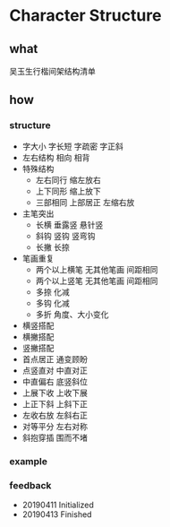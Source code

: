 # Character Structure

## what

吴玉生行楷间架结构清单

## how

### structure

* 字大小 字长短 字疏密 字正斜
* 左右结构 相向 相背
* 特殊结构 
  * 左右同行 缩左放右
  * 上下同形 缩上放下
  * 三部相同 上部居正 左缩右放
* 主笔突出
  * 长横 垂露竖 悬针竖
  * 斜钩 竖钩 竖弯钩
  * 长撇 长捺
* 笔画重复
  * 两个以上横笔 无其他笔画 间距相同
  * 两个以上竖笔 无其他笔画 间距相同
  * 多捺 化减
  * 多钩 化减
  * 多折 角度、大小变化
* 横竖搭配
* 横撇搭配
* 竖撇搭配
* 首点居正 通变顾盼
* 点竖直对 中直对正
* 中直偏右 底竖斜位
* 上展下收 上收下展
* 上正下斜 上斜下正
* 左收右放 左斜右正
* 对等平分 左右对称
* 斜抱穿插 围而不堵

### example

### feedback

* 20190411 Initialized
* 20190413 Finished

